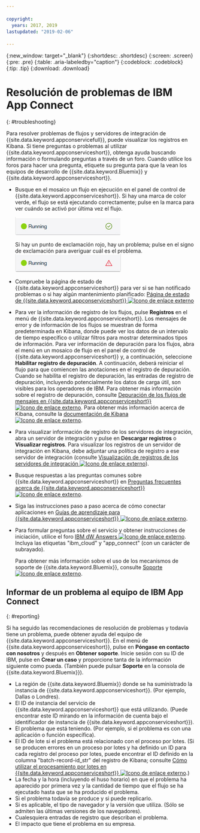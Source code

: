 ```yaml
---

copyright:
  years: 2017, 2019
lastupdated: "2019-02-06"

---
```


{:new_window: target="_blank"}
{:shortdesc: .shortdesc}
{:screen: .screen}
{:pre: .pre}
{:table: .aria-labeledby="caption"}
{:codeblock: .codeblock}
{:tip: .tip} 
{:download: .download}


# Resolución de problemas de IBM App Connect
{: #troubleshooting}

Para resolver problemas de flujos y servidores de integración de {{site.data.keyword.appconservicefull}}, puede visualizar los registros en Kibana. Si tiene preguntas o problemas al utilizar {{site.data.keyword.appconserviceshort}}, obtenga ayuda buscando información o formulando preguntas a través de un foro. Cuando utilice los foros para hacer una pregunta, etiquete su pregunta para que la vean los equipos de desarrollo de {{site.data.keyword.Bluemix}} y {{site.data.keyword.appconserviceshort}}.

-   Busque en el mosaico un flujo en ejecución en el panel de control de {{site.data.keyword.appconserviceshort}}. Si hay una marca de color verde, el flujo se está ejecutando correctamente; pulse en la marca para ver cuándo se activó por última vez el flujo.

    ![Captura de pantalla que muestra que un flujo se está ejecutando satisfactoriamente](/images/SuccessfulFlow.jpg)

    Si hay un punto de exclamación rojo, hay un problema; pulse en el signo de exclamación para averiguar cuál es el problema. ![Captura de pantalla que muestra que un flujo tiene un problema](/images/ErroredFlow.jpg)

-   Compruebe la página de estado de {{site.data.keyword.appconserviceshort}} para ver si se han notificado problemas o si hay algún mantenimiento planificado: [Página de estado de {{site.data.keyword.appconserviceshort}} ![Icono de enlace externo](../../icons/launch-glyph.svg "Icono de enlace externo")](https://developer.ibm.com/integration/docs/app-connect/app-connect-status/)
-   Para ver la información de registro de los flujos, pulse **Registros** en el menú de {{site.data.keyword.appconserviceshort}}. Los mensajes de error y de información de los flujos se muestran de forma predeterminada en Kibana, donde puede ver los datos de un intervalo de tiempo específico o utilizar filtros para mostrar determinados tipos de información. Para ver información de depuración para los flujos, abra el menú en un mosaico de flujo en el panel de control de {{site.data.keyword.appconserviceshort}} y, a continuación, seleccione **Habilitar registro de depuración**.  A continuación, deberá reiniciar el flujo para que comiencen las anotaciones en el registro de depuración.  Cuando se habilita el registro de depuración, las entradas de registro de depuración, incluyendo potencialmente los datos de carga útil, son visibles para los operadores de IBM. Para obtener más información sobre el registro de depuración, consulte [Depuración de los flujos de mensajes en {{site.data.keyword.appconserviceshort}} ![Icono de enlace externo](../../icons/launch-glyph.svg "Icono de enlace externo")](https://developer.ibm.com/integration/docs/app-connect/tutorials-for-ibm-app-connect/debugging-message-flows-ibm-app-connect/).  Para obtener más información acerca de Kibana, consulte la [documentación de Kibana ![Icono de enlace externo](../../icons/launch-glyph.svg "Icono de enlace externo")](https://www.elastic.co/guide/en/kibana/4.0/discover.html).
-   Para visualizar información de registro de los servidores de integración, abra un servidor de integración y pulse en **Descargar registros** o **Visualizar registros**.  Para visualizar los registros de un servidor de integración en Kibana, debe adjuntar una política de registro a ese servidor de integración (consulte [Visualización de registros de los servidores de integración ![Icono de enlace externo](../../icons/launch-glyph.svg "Icono de enlace externo")](https://developer.ibm.com/integration/docs/app-connect/tutorials-for-ibm-app-connect/running-your-ibm-integration-bus-solutions-in-ibm-app-connect-enterprise-beta-plan/viewing-logs-for-your-integration-servers-in-app-connect-enterprise-beta)).
-   Busque respuestas a las preguntas comunes sobre {{site.data.keyword.appconserviceshort}} en [Preguntas frecuentes acerca de {{site.data.keyword.appconserviceshort}} ![Icono de enlace externo](../../icons/launch-glyph.svg "Icono de enlace externo")](https://developer.ibm.com/integration/docs/app-connect/faq/).
-   Siga las instrucciones paso a paso acerca de cómo conectar aplicaciones en [Guías de aprendizaje para {{site.data.keyword.appconserviceshort}} ![Icono de enlace externo](../../icons/launch-glyph.svg "Icono de enlace externo")](https://developer.ibm.com/integration/docs/app-connect/tutorials-for-ibm-app-connect/).
-   Para formular preguntas sobre el servicio y obtener instrucciones de iniciación, utilice el foro [IBM dW Answers ![Icono de enlace externo](../../icons/launch-glyph.svg "Icono de enlace externo")](https://developer.ibm.com/answers/topics/app_connect). Incluya las etiquetas "ibm_cloud" y "app_connect" (con un carácter de subrayado).

    Para obtener más información sobre el uso de los mecanismos de soporte de {{site.data.keyword.Bluemix}}, consulte [Soporte ![Icono de enlace externo](../../icons/launch-glyph.svg "Icono de enlace externo")](https://cloud.ibm.com/unifiedsupport/supportcenter).

## Informar de un problema al equipo de IBM App Connect
{: #reporting}

Si ha seguido las recomendaciones de resolución de problemas y todavía tiene un problema, puede obtener ayuda del equipo de {{site.data.keyword.appconserviceshort}}.  En el menú de {{site.data.keyword.appconserviceshort}}, pulse en **Póngase en contacto con nosotros** y después en **Obtener soporte**.  Inicie sesión con su ID de IBM, pulse en **Crear un caso** y proporcione tanta de la información siguiente como pueda. (También puede pulsar **Soporte** en la consola de {{site.data.keyword.Bluemix}}). 

* La región de {{site.data.keyword.Bluemix}} donde se ha suministrado la instancia de {{site.data.keyword.appconserviceshort}}. (Por ejemplo, Dallas o Londres).
* El ID de instancia del servicio de {{site.data.keyword.appconserviceshort}} que está utilizando. (Puede encontrar este ID mirando en la información de cuenta bajo el identificador de instancia de {{site.data.keyword.appconserviceshort}}).
* El problema que está teniendo. (Por ejemplo, si el problema es con una aplicación o función específica).
* El ID de lote si el problema está relacionado con el proceso por lotes. (Si se producen errores en un proceso por lotes y ha definido un ID para cada registro del proceso por lotes, puede encontrar el ID definido en la columna "batch-record-id_str" del registro de Kibana; consulte [Cómo utilizar el procesamiento por lotes en {{site.data.keyword.appconserviceshort}} ![Icono de enlace externo](../../icons/launch-glyph.svg "Icono de enlace externo")](https://developer.ibm.com/integration/docs/app-connect/toolbox-utilities/how-to-use-batch-processing-in-ibm-app-connect/).)
* La fecha y la hora (incluyendo el huso horario) en que el problema ha aparecido por primera vez y la cantidad de tiempo que el flujo se ha ejecutado hasta que se ha producido el problema.
* Si el problema todavía se produce y si puede replicarlo.
* Si es aplicable, el tipo de navegador y la versión que utiliza. (Sólo se admiten las últimas versiones de los navegadores).
* Cualesquiera entradas de registro que describan el problema.
* El impacto que tiene el problema en su empresa.
